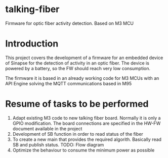 # talking-fiber
Firmware for optic fiber activity detection. Based on M3 MCU

# Introduction

This project covers the development of a firmware for an embedded device of Sinapse for the detection of activity in an optic fiber. The device is powered by a battery, so the FW should reach very low consumption.

The firmware it is based in an already working code for M3 MCUs with an API Engine solving the MQTT communications based in M95

# Resume of tasks to be performed

1. Adapt existing M3 code to new talking fiber board. Normally it is only a GPIO modification. The board connections are specified in the HW-FW document available in the project
2. Development of SB function in order to read status of the fiber
3. To create a new main that provides the required algorith. Basically read SB and publish status. TODO: Flow diagram 
4. Optimize the behaviour to consume the minimum power as possible
